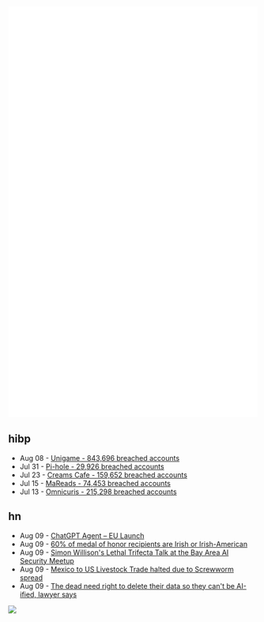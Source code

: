 ![Metrics](https://raw.githubusercontent.com/phixion/phixion/master/metrics.svg)

## hibp

<!--
for https://github.com/phixion/phixion/blob/main/.github/workflows/feeds.yml
-->
<!--START_SECTION:haveibeenpwnd-->
- Aug 08 - [Unigame - 843,696 breached accounts](https://haveibeenpwned.com/Breach/Unigame)
- Jul 31 - [Pi-hole - 29,926 breached accounts](https://haveibeenpwned.com/Breach/ThePi-Hole)
- Jul 23 - [Creams Cafe - 159,652 breached accounts](https://haveibeenpwned.com/Breach/CreamsCafe)
- Jul 15 - [MaReads - 74,453 breached accounts](https://haveibeenpwned.com/Breach/MaReads)
- Jul 13 - [Omnicuris - 215,298 breached accounts](https://haveibeenpwned.com/Breach/Omnicuris)
<!--END_SECTION:haveibeenpwnd-->

## hn

<!--
for https://github.com/phixion/phixion/blob/main/.github/workflows/feeds.yml
-->
<!--START_SECTION:hn-->
- Aug 09 - [ChatGPT Agent – EU Launch](https://help.openai.com/en/articles/11752874-chatgpt-agent)
- Aug 09 - [60% of medal of honor recipients are Irish or Irish-American](https://en.wikipedia.org/wiki/List_of_Irish-American_Medal_of_Honor_recipients)
- Aug 09 - [Simon Willison's Lethal Trifecta Talk at the Bay Area AI Security Meetup](https://simonwillison.net/2025/Aug/9/bay-area-ai/)
- Aug 09 - [Mexico to US Livestock Trade halted due to Screwworm spread](https://www.usda.gov/about-usda/news/press-releases/2025/07/09/secretary-rollins-takes-decisive-action-and-shuts-down-us-southern-border-ports-livestock-trade-due)
- Aug 09 - [The dead need right to delete their data so they can't be AI-ified, lawyer says](https://www.theregister.com/2025/08/09/dead_need_ai_data_delete_right/)
<!--END_SECTION:hn-->

<!--
for https://yhype.me
-->
![](https://hit.yhype.me/github/profile?user_id=13013670)

